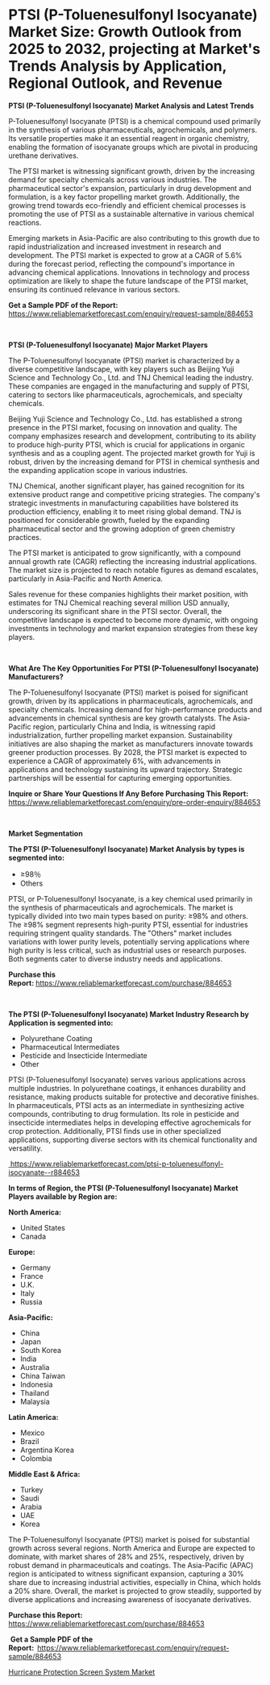 <p><h1>PTSI (P-Toluenesulfonyl Isocyanate) Market Size: Growth Outlook from 2025 to 2032, projecting at Market's Trends Analysis by Application, Regional Outlook, and Revenue</h1></p><p><strong>PTSI (P-Toluenesulfonyl Isocyanate) Market Analysis and Latest Trends</strong></p>
<p><p>P-Toluenesulfonyl Isocyanate (PTSI) is a chemical compound used primarily in the synthesis of various pharmaceuticals, agrochemicals, and polymers. Its versatile properties make it an essential reagent in organic chemistry, enabling the formation of isocyanate groups which are pivotal in producing urethane derivatives. </p><p>The PTSI market is witnessing significant growth, driven by the increasing demand for specialty chemicals across various industries. The pharmaceutical sector's expansion, particularly in drug development and formulation, is a key factor propelling market growth. Additionally, the growing trend towards eco-friendly and efficient chemical processes is promoting the use of PTSI as a sustainable alternative in various chemical reactions. </p><p>Emerging markets in Asia-Pacific are also contributing to this growth due to rapid industrialization and increased investment in research and development. The PTSI market is expected to grow at a CAGR of 5.6% during the forecast period, reflecting the compound's importance in advancing chemical applications. Innovations in technology and process optimization are likely to shape the future landscape of the PTSI market, ensuring its continued relevance in various sectors.</p></p>
<p><strong>Get a Sample PDF of the Report:&nbsp;</strong> <a href="https://www.reliablemarketforecast.com/enquiry/request-sample/884653?utm_campaign=3123&utm_medium=2&utm_source=Github&utm_content=ia&utm_term=02042025&utm_id=ptsi-p-toluenesulfonyl-isocyanate">https://www.reliablemarketforecast.com/enquiry/request-sample/884653</a></p>
<p>&nbsp;</p>
<p><strong>PTSI (P-Toluenesulfonyl Isocyanate) Major Market Players</strong></p>
<p><p>The P-Toluenesulfonyl Isocyanate (PTSI) market is characterized by a diverse competitive landscape, with key players such as Beijing Yuji Science and Technology Co., Ltd. and TNJ Chemical leading the industry. These companies are engaged in the manufacturing and supply of PTSI, catering to sectors like pharmaceuticals, agrochemicals, and specialty chemicals.</p><p>Beijing Yuji Science and Technology Co., Ltd. has established a strong presence in the PTSI market, focusing on innovation and quality. The company emphasizes research and development, contributing to its ability to produce high-purity PTSI, which is crucial for applications in organic synthesis and as a coupling agent. The projected market growth for Yuji is robust, driven by the increasing demand for PTSI in chemical synthesis and the expanding application scope in various industries.</p><p>TNJ Chemical, another significant player, has gained recognition for its extensive product range and competitive pricing strategies. The company's strategic investments in manufacturing capabilities have bolstered its production efficiency, enabling it to meet rising global demand. TNJ is positioned for considerable growth, fueled by the expanding pharmaceutical sector and the growing adoption of green chemistry practices.</p><p>The PTSI market is anticipated to grow significantly, with a compound annual growth rate (CAGR) reflecting the increasing industrial applications. The market size is projected to reach notable figures as demand escalates, particularly in Asia-Pacific and North America.</p><p>Sales revenue for these companies highlights their market position, with estimates for TNJ Chemical reaching several million USD annually, underscoring its significant share in the PTSI sector. Overall, the competitive landscape is expected to become more dynamic, with ongoing investments in technology and market expansion strategies from these key players.</p></p>
<p>&nbsp;</p>
<p><strong>What Are The Key Opportunities For PTSI (P-Toluenesulfonyl Isocyanate) Manufacturers?</strong></p>
<p><p>The P-Toluenesulfonyl Isocyanate (PTSI) market is poised for significant growth, driven by its applications in pharmaceuticals, agrochemicals, and specialty chemicals. Increasing demand for high-performance products and advancements in chemical synthesis are key growth catalysts. The Asia-Pacific region, particularly China and India, is witnessing rapid industrialization, further propelling market expansion. Sustainability initiatives are also shaping the market as manufacturers innovate towards greener production processes. By 2028, the PTSI market is expected to experience a CAGR of approximately 6%, with advancements in applications and technology sustaining its upward trajectory. Strategic partnerships will be essential for capturing emerging opportunities.</p></p>
<p><strong>Inquire or Share Your Questions If Any Before Purchasing This Report:</strong> <a href="https://www.reliablemarketforecast.com/enquiry/pre-order-enquiry/884653?utm_campaign=3123&utm_medium=2&utm_source=Github&utm_content=ia&utm_term=02042025&utm_id=ptsi-p-toluenesulfonyl-isocyanate">https://www.reliablemarketforecast.com/enquiry/pre-order-enquiry/884653</a></p>
<p>&nbsp;</p>
<p><strong>Market Segmentation</strong></p>
<p><strong>The PTSI (P-Toluenesulfonyl Isocyanate) Market Analysis by types is segmented into:</strong></p>
<p><ul><li>≥98％</li><li>Others</li></ul></p>
<p><p>PTSI, or P-Toluenesulfonyl Isocyanate, is a key chemical used primarily in the synthesis of pharmaceuticals and agrochemicals. The market is typically divided into two main types based on purity: ≥98% and others. The ≥98% segment represents high-purity PTSI, essential for industries requiring stringent quality standards. The "Others" market includes variations with lower purity levels, potentially serving applications where high purity is less critical, such as industrial uses or research purposes. Both segments cater to diverse industry needs and applications.</p></p>
<p><strong>Purchase this Report:&nbsp;</strong><a href="https://www.reliablemarketforecast.com/purchase/884653?utm_campaign=3123&utm_medium=2&utm_source=Github&utm_content=ia&utm_term=02042025&utm_id=ptsi-p-toluenesulfonyl-isocyanate">https://www.reliablemarketforecast.com/purchase/884653</a></p>
<p>&nbsp;</p>
<p><strong>The PTSI (P-Toluenesulfonyl Isocyanate) Market Industry Research by Application is segmented into:</strong></p>
<p><ul><li>Polyurethane Coating</li><li>Pharmaceutical Intermediates</li><li>Pesticide and Insecticide Intermediate</li><li>Other</li></ul></p>
<p><p>PTSI (P-Toluenesulfonyl Isocyanate) serves various applications across multiple industries. In polyurethane coatings, it enhances durability and resistance, making products suitable for protective and decorative finishes. In pharmaceuticals, PTSI acts as an intermediate in synthesizing active compounds, contributing to drug formulation. Its role in pesticide and insecticide intermediates helps in developing effective agrochemicals for crop protection. Additionally, PTSI finds use in other specialized applications, supporting diverse sectors with its chemical functionality and versatility.</p></p>
<p><a href="https://www.reliablemarketforecast.com/ptsi-p-toluenesulfonyl-isocyanate--r884653?utm_campaign=3123&utm_medium=2&utm_source=Github&utm_content=ia&utm_term=02042025&utm_id=ptsi-p-toluenesulfonyl-isocyanate">&nbsp;https://www.reliablemarketforecast.com/ptsi-p-toluenesulfonyl-isocyanate--r884653</a></p>
<p><strong>In terms of Region, the PTSI (P-Toluenesulfonyl Isocyanate) Market Players available by Region are:</strong></p>
<p>
    <p> <strong> North America: </strong>
        <ul>
            <li>United States</li>
            <li>Canada</li>
        </ul>
        </p> 
    <p> <strong> Europe: </strong>
        <ul>
            <li>Germany</li>
            <li>France</li>
            <li>U.K.</li>
            <li>Italy</li>
            <li>Russia</li>
        </ul>
        </p> 
    <p> <strong> Asia-Pacific: </strong>
        <ul>
            <li>China</li>
            <li>Japan</li>
            <li>South Korea</li>
            <li>India</li>
            <li>Australia</li>
            <li>China Taiwan</li>
            <li>Indonesia</li>
            <li>Thailand</li>
            <li>Malaysia</li>
        </ul>
        </p> 
    <p> <strong> Latin America: </strong>
        <ul>
            <li>Mexico</li>
            <li>Brazil</li>
            <li>Argentina Korea</li>
            <li>Colombia</li>
        </ul>
        </p> 
    <p> <strong> Middle East & Africa: </strong>
        <ul>
            <li>Turkey</li>
            <li>Saudi</li>
            <li>Arabia</li>
            <li>UAE</li>
            <li>Korea</li>
        </ul>
    </p>
    </p>
<p><p>The P-Toluenesulfonyl Isocyanate (PTSI) market is poised for substantial growth across several regions. North America and Europe are expected to dominate, with market shares of 28% and 25%, respectively, driven by robust demand in pharmaceuticals and coatings. The Asia-Pacific (APAC) region is anticipated to witness significant expansion, capturing a 30% share due to increasing industrial activities, especially in China, which holds a 20% share. Overall, the market is projected to grow steadily, supported by diverse applications and increasing awareness of isocyanate derivatives.</p></p>
<p><strong>Purchase this Report: </strong><a href="https://www.reliablemarketforecast.com/purchase/884653?utm_campaign=3123&utm_medium=2&utm_source=Github&utm_content=ia&utm_term=02042025&utm_id=ptsi-p-toluenesulfonyl-isocyanate">https://www.reliablemarketforecast.com/purchase/884653</a></p>
<p>&nbsp;<strong>Get a Sample PDF of the Report:&nbsp;&nbsp;</strong><a href="https://www.reliablemarketforecast.com/enquiry/request-sample/884653?utm_campaign=3123&utm_medium=2&utm_source=Github&utm_content=ia&utm_term=02042025&utm_id=ptsi-p-toluenesulfonyl-isocyanate">https://www.reliablemarketforecast.com/enquiry/request-sample/884653</a></p>
<p><strong></strong></p>
<p><p><a href="https://github.com/balapopepi/Market-Research-Report-List-1/blob/main/hurricane-protection-screen-system-market.md?utm_campaign=3123&utm_medium=2&utm_source=Github&utm_content=ia&utm_term=02042025&utm_id=ptsi-p-toluenesulfonyl-isocyanate">Hurricane Protection Screen System Market</a></p></p>